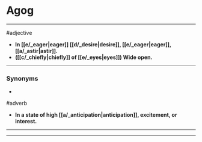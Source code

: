 # Agog
---
#adjective
- **In [[e/_eager|eager]] [[d/_desire|desire]], [[e/_eager|eager]], [[a/_astir|astir]].**
- **([[c/_chiefly|chiefly]] of [[e/_eyes|eyes]]) Wide open.**
---
### Synonyms
- 
#adverb
- **In a state of high [[a/_anticipation|anticipation]], excitement, or interest.**
---
---
